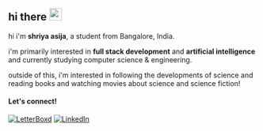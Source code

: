 ## hi there <img src="https://emojis.slackmojis.com/emojis/images/1536351075/4594/blob-wave.gif" width="25"/>

hi i'm **shriya asija**, a student from Bangalore, India. 

i'm primarily interested in **full stack development** and **artificial intelligence** and currently studying computer science & engineering.

outside of this, i'm interested in following the developments of science and reading books and watching movies about science and science fiction! 

#### Let's connect!
[<img alt="LetterBoxd" src="https://img.shields.io/badge/LetterBoxd-%23000000.svg?&style=for-the-badge&logo=Medium&logoColor=white" />](https://letterboxd.com/shriyaas/)
[<img alt="LinkedIn" src="https://img.shields.io/badge/LinkedIn-%230E76A8.svg?&style=for-the-badge&logo=LinkedIn&logoColor=white" />](www.linkedin.com/in/shriya-asija-a19a60273)

<!--
**shriyaasija/shriyaasija** is a ✨ _special_ ✨ repository because its `README.md` (this file) appears on your GitHub profile.

Here are some ideas to get you started:

- 🔭 I’m currently working on ...
- 🌱 I’m currently learning ...
- 👯 I’m looking to collaborate on ...
- 🤔 I’m looking for help with ...
- 💬 Ask me about ...
- 📫 How to reach me: ...
- 😄 Pronouns: ...
- ⚡ Fun fact: ...
-->
